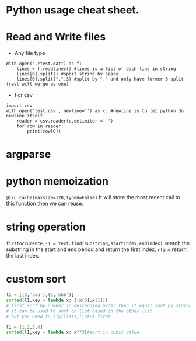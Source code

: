 # Python usage cheat sheet.

# Read and Write files
- Any file type
```
With open("./test.dat") as f:
    lines = f.readlines() #lines is a list of each line in string
    lines[0].split() #split string by space 
    lines[0].split(",",3) #split by "," and only have former 3 split (rest will merge as one)

```
- For csv
```
import csv
with open('test.csv', newline='') as c: #newline is to let python do newline itself.
    reader = csv.reader(c,delimiter =' ')
    for row in reader:
        print(row[0])
```
# argparse

# python memoization
`@lru_cache(maxsize=128,typed=False)`
It will store the most recent call to this function then we can reuse.

# string operation
`firstoccurence,-1 = text.find(substring,startindex,endindex)` 
search the substring in the start and end period and return the first index,
`rfind` return the last index.

# custom sort
```python
l1 = [(3,'aaa'),(2,'bbb')]
sorted(l1,key = lambda x: (-x[0],x[1]))
# first sort by number in descending order then if equal sort by string in ascending order.
# it can be used to sort on list based on the other list
# but you need to zip(list1,list2) first

l1 = [1,2,3,4]
sorted(l1,key = lambda x: x**3)#sort in cubic value
```
